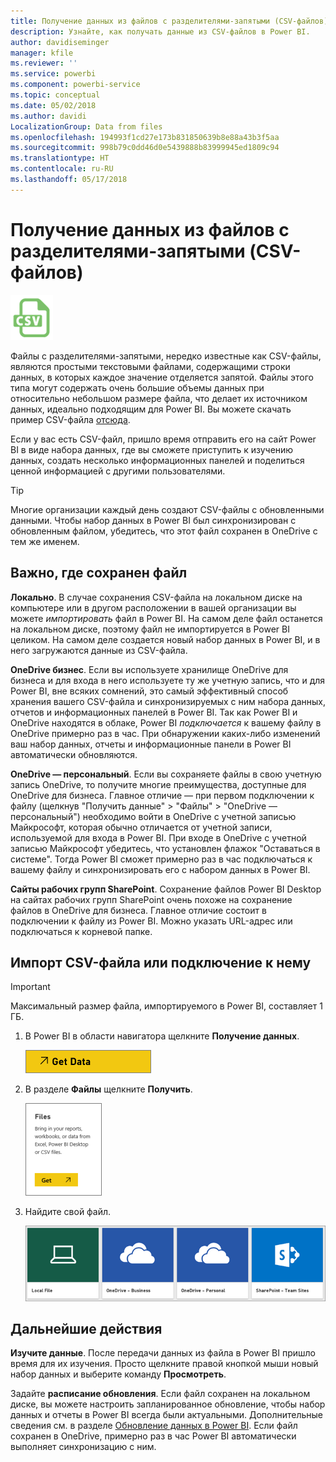 ```yaml
---
title: Получение данных из файлов с разделителями-запятыми (CSV-файлов)
description: Узнайте, как получать данные из CSV-файлов в Power BI.
author: davidiseminger
manager: kfile
ms.reviewer: ''
ms.service: powerbi
ms.component: powerbi-service
ms.topic: conceptual
ms.date: 05/02/2018
ms.author: davidi
LocalizationGroup: Data from files
ms.openlocfilehash: 194993f1cd27e173b831850639b8e88a43b3f5aa
ms.sourcegitcommit: 998b79c0dd46d0e5439888b83999945ed1809c94
ms.translationtype: HT
ms.contentlocale: ru-RU
ms.lasthandoff: 05/17/2018
---
```

# <a name="get-data-from-comma-separated-value-csv-files"></a>Получение данных из файлов с разделителями-запятыми (CSV-файлов)
![](media/service-comma-separated-value-files/csv_icon.png)

Файлы с разделителями-запятыми, нередко известные как CSV-файлы, являются простыми текстовыми файлами, содержащими строки данных, в которых каждое значение отделяется запятой. Файлы этого типа могут содержать очень большие объемы данных при относительно небольшом размере файла, что делает их источником данных, идеально подходящим для Power BI. Вы можете скачать пример CSV-файла [отсюда](http://go.microsoft.com/fwlink/?LinkID=619356).

Если у вас есть CSV-файл, пришло время отправить его на сайт Power BI в виде набора данных, где вы сможете приступить к изучению данных, создать несколько информационных панелей и поделиться ценной информацией с другими пользователями.

>[!TIP]
>Многие организации каждый день создают CSV-файлы с обновленными данными. Чтобы набор данных в Power BI был синхронизирован с обновленным файлом, убедитесь, что этот файл сохранен в OneDrive с тем же именем.

## <a name="where-your-file-is-saved-makes-a-difference"></a>Важно, где сохранен файл
**Локально**. В случае сохранения CSV-файла на локальном диске на компьютере или в другом расположении в вашей организации вы можете *импортировать* файл в Power BI. На самом деле файл останется на локальном диске, поэтому файл не импортируется в Power BI целиком. На самом деле создается новый набор данных в Power BI, и в него загружаются данные из CSV-файла.

**OneDrive бизнес**. Если вы используете хранилище OneDrive для бизнеса и для входа в него используете ту же учетную запись, что и для Power BI, вне всяких сомнений, это самый эффективный способ хранения вашего CSV-файла и синхронизируемых с ним набора данных, отчетов и информационных панелей в Power BI. Так как Power BI и OneDrive находятся в облаке, Power BI *подключается* к вашему файлу в OneDrive примерно раз в час. При обнаружении каких-либо изменений ваш набор данных, отчеты и информационные панели в Power BI автоматически обновляются.

**OneDrive — персональный**. Если вы сохраняете файлы в свою учетную запись OneDrive, то получите многие преимущества, доступные для OneDrive для бизнеса. Главное отличие — при первом подключении к файлу (щелкнув "Получить данные" > "Файлы" > "OneDrive — персональный") необходимо войти в OneDrive с учетной записью Майкрософт, которая обычно отличается от учетной записи, используемой для входа в Power BI. При входе в OneDrive с учетной записью Майкрософт убедитесь, что установлен флажок "Оставаться в системе". Тогда Power BI сможет примерно раз в час подключаться к вашему файлу и синхронизировать его с набором данных в Power BI.

**Сайты рабочих групп SharePoint**. Сохранение файлов Power BI Desktop на сайтах рабочих групп SharePoint очень похоже на сохранение файлов в OneDrive для бизнеса. Главное отличие состоит в подключении к файлу из Power BI. Можно указать URL-адрес или подключаться к корневой папке.

## <a name="import-or-connect-to-a-csv-file"></a>Импорт CSV-файла или подключение к нему
>[!IMPORTANT]
>Максимальный размер файла, импортируемого в Power BI, составляет 1 ГБ.

1. В Power BI в области навигатора щелкните **Получение данных**.
   
   ![](media/service-comma-separated-value-files/csv_get_data_button.png)
2. В разделе **Файлы** щелкните **Получить**.
   
   ![](media/service-comma-separated-value-files/csv_files_get.png)
3. Найдите свой файл.
   
   ![](media/service-comma-separated-value-files/csv_find_your_file.png)

## <a name="next-steps"></a>Дальнейшие действия
**Изучите данные**. После передачи данных из файла в Power BI пришло время для их изучения. Просто щелкните правой кнопкой мыши новый набор данных и выберите команду **Просмотреть**.

Задайте **расписание обновления**. Если файл сохранен на локальном диске, вы можете настроить запланированное обновление, чтобы набор данных и отчеты в Power BI всегда были актуальными. Дополнительные сведения см. в разделе [Обновление данных в Power BI](refresh-data.md). Если файл сохранен в OneDrive, примерно раз в час Power BI автоматически выполняет синхронизацию с ним.

